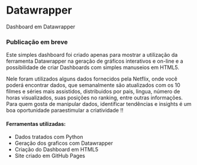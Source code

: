 # Datawrapper
Dashboard em Datawrapper

### Publicação em breve 

Este simples dashboard foi criado apenas para mostrar a utilização da ferramenta Datawrapper na geração de gráficos interativos e on-line e a possibilidade de criar Dashboards com simples manuseios em HTML5.

Nele foram utilizados alguns dados fornecidos pela Netflix, onde você poderá encontrar dados, que semanalmente são atualizados com os 10 filmes e séries mais
assistidos, distribuidos por pais, lingua, número de horas visualizados, suas posições no ranking, entre outras informações.
Para quem gosta de manipular dados, identificar tendências e insights é um boa oportunidade paraestimular a criatividade !!


#### Ferramentas utilizadas:
- Dados tratados com Python
- Geração dos graficos com Datawrapper
- Criação do Dashboard em HTML5
- Site criado em GitHub Pages
